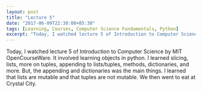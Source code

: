 ```yaml
---
layout: post
title: "Lecture 5"
date: "2017-06-09T22:30:00+05:30"
tags: [Learning, Courses, Computer Science Fundamentals, Python]
excerpt: "Today, I watched lecture 5 of Introduction to Computer Science by MIT OpenCourseWare."
---
```


Today, I watched lecture 5 of Introduction to Computer Science by MIT OpenCourseWare. It involved learning objects in python. I learned slicing, lists, more on tuples, appending to lists/tuples, methods, dictionaries, and more. But, the appending and dictionaries was the main things. I learned that lists are mutable and that tuples are not mutable. We then went to eat at Crystal City. 